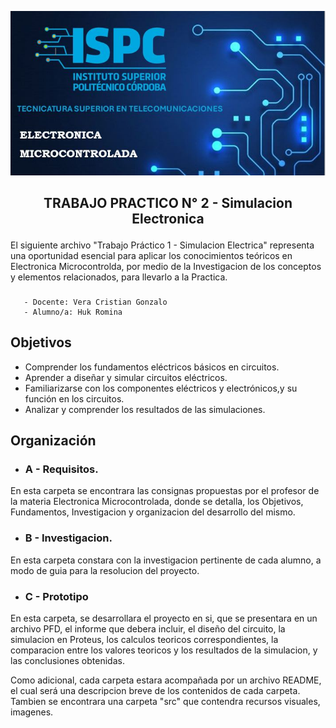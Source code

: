 ![alt text](src/LogoEM.JPG)

## <p style="text-align: center;">TRABAJO PRACTICO N° 2 - Simulacion Electronica</p>


El siguiente archivo "Trabajo Práctico 1 - Simulacion Electrica" representa una oportunidad esencial para aplicar los
conocimientos teóricos en Electronica Microcontrolda, por medio de la Investigacion de los conceptos y elementos relacionados, para llevarlo a la Practica.

### <p>  
       - Docente: Vera Cristian Gonzalo
       - Alumno/a: Huk Romina 
</P>

## Objetivos
- Comprender los fundamentos eléctricos básicos en circuitos.
- Aprender a diseñar y simular circuitos eléctricos.
- Familiarizarse con los componentes eléctricos y electrónicos,y su función en los circuitos.
- Analizar y comprender los resultados de las simulaciones.

## Organización

- ### A - Requisitos. 
En esta carpeta se encontrara las consignas propuestas por el profesor de la materia Electronica Microcontrolada, donde se detalla, los Objetivos, Fundamentos, Investigacion y organizacion del desarrollo del mismo.

- ### B - Investigacion.
En esta carpeta constara con la investigacion pertinente de cada alumno, a modo de guia para la resolucion del proyecto.

- ### C - Prototipo
En esta carpeta, se desarrollara el proyecto en si, que se presentara en un archivo PFD, el informe que debera incluir, el diseño del circuito, la simulacion en Proteus, los calculos teoricos correspondientes, la comparacion entre los valores teoricos y los resultados de la simulacion, y las conclusiones obtenidas.

Como adicional, cada carpeta estara acompañada por un archivo README, el cual será una descripcion breve de los contenidos de cada carpeta. Tambien se encontrara una carpeta "src" que contendra recursos visuales, imagenes.